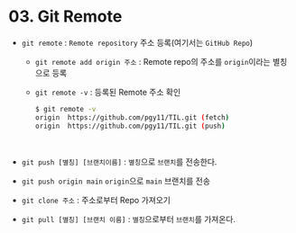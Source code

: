 # 03. Git Remote

+ `git remote` : `Remote repository` 주소 등록(여기서는 `GitHub Repo`)

  + `git remote add origin 주소` :  Remote repo의 주소를 `origin`이라는 별칭으로 등록

  + `git remote -v` : 등록된 Remote 주소 확인

    ```bash
    $ git remote -v
    origin  https://github.com/pgy11/TIL.git (fetch)
    origin  https://github.com/pgy11/TIL.git (push)
    ```

<br>

+ `git push [별칭] [브랜치이름]` : `별칭`으로 `브랜치`를 전송한다.
+ `git push origin main` `origin`으로 `main` 브랜치를 전송

+ `git clone 주소` :  주소로부터 Repo 가져오기

+ `git pull [별칭] [브랜치 이름]` : `별칭`으로부터 `브랜치`를 가져온다.

